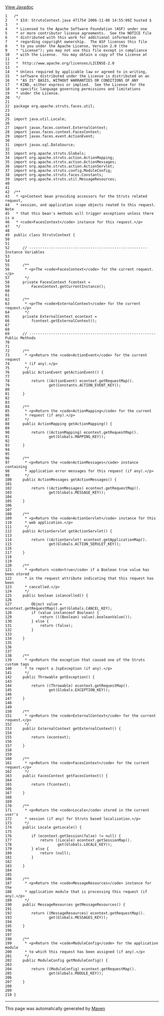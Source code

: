 [View Javadoc](../../../../../../apidocs/org/apache/struts/faces/util/StrutsContext.html.md)


    1   /*
    2    * $Id: StrutsContext.java 471754 2006-11-06 14:55:09Z husted $
    3    *
    4    * Licensed to the Apache Software Foundation (ASF) under one
    5    * or more contributor license agreements.  See the NOTICE file
    6    * distributed with this work for additional information
    7    * regarding copyright ownership.  The ASF licenses this file
    8    * to you under the Apache License, Version 2.0 (the
    9    * "License"); you may not use this file except in compliance
    10   * with the License.  You may obtain a copy of the License at
    11   *
    12   *  http://www.apache.org/licenses/LICENSE-2.0
    13   *
    14   * Unless required by applicable law or agreed to in writing,
    15   * software distributed under the License is distributed on an
    16   * "AS IS" BASIS, WITHOUT WARRANTIES OR CONDITIONS OF ANY
    17   * KIND, either express or implied.  See the License for the
    18   * specific language governing permissions and limitations
    19   * under the License.
    20   */
    21  
    22  package org.apache.struts.faces.util;
    23  
    24  
    25  import java.util.Locale;
    26  
    27  import javax.faces.context.ExternalContext;
    28  import javax.faces.context.FacesContext;
    29  import javax.faces.event.ActionEvent;
    30  
    31  import javax.sql.DataSource;
    32  
    33  import org.apache.struts.Globals;
    34  import org.apache.struts.action.ActionMapping;
    35  import org.apache.struts.action.ActionMessages;
    36  import org.apache.struts.action.ActionServlet;
    37  import org.apache.struts.config.ModuleConfig;
    38  import org.apache.struts.faces.Constants;
    39  import org.apache.struts.util.MessageResources;
    40  
    41  
    42  /**
    43   * <p>Context bean providing accessors for the Struts related request,
    44   * session, and application scope objects reated to this request.  Note
    45   * that this bean's methods will trigger exceptions unless there is a
    46   * <code>FacesContext</code> instance for this request.</p>
    47   */
    48  
    49  public class StrutsContext {
    50  
    51  
    52      // ------------------------------------------------------ Instance Variables
    53  
    54  
    55      /**
    56       * <p>The <code>FacesContext</code> for the current request.</p>
    57       */
    58      private FacesContext fcontext =
    59          FacesContext.getCurrentInstance();
    60  
    61  
    62      /**
    63       * <p>The <code>ExternalContext</code> for the current request.</p>
    64       */
    65      private ExternalContext econtext =
    66          fcontext.getExternalContext();
    67  
    68  
    69      // ---------------------------------------------------------- Public Methods
    70  
    71  
    72      /**
    73       * <p>Return the <code>ActionEvent</code> for the current request
    74       * (if any).</p>
    75       */
    76      public ActionEvent getActionEvent() {
    77  
    78          return ((ActionEvent) econtext.getRequestMap().
    79                  get(Constants.ACTION_EVENT_KEY));
    80  
    81      }
    82  
    83  
    84      /**
    85       * <p>Return the <code>ActionMapping</code> for the current
    86       * request (if any).</p>
    87       */
    88      public ActionMapping getActionMapping() {
    89  
    90          return ((ActionMapping) econtext.getRequestMap().
    91                  get(Globals.MAPPING_KEY));
    92  
    93      }
    94  
    95  
    96      /**
    97       * <p>Return the <code>ActionMessages</code> instance containing
    98       * application error messages for this request (if any).</p>
    99       */
    100     public ActionMessages getActionMessages() {
    101 
    102         return ((ActionMessages) econtext.getRequestMap().
    103                 get(Globals.MESSAGE_KEY));
    104 
    105     }
    106 
    107 
    108     /**
    109      * <p>Return the <code>ActionServlet</code> instance for this
    110      * web application.</p>
    111      */
    112     public ActionServlet getActionServlet() {
    113 
    114         return ((ActionServlet) econtext.getApplicationMap().
    115                 get(Globals.ACTION_SERVLET_KEY));
    116 
    117     }
    118 
    119 
    120     /**
    121      * <p>Return <code>true</code> if a Boolean true value has been stored
    122      * in the request attribute indicating that this request has been
    123      * cancelled.</p>
    124      */
    125     public boolean isCancelled() {
    126 
    127         Object value = econtext.getRequestMap().get(Globals.CANCEL_KEY);
    128         if (value instanceof Boolean) {
    129             return (((Boolean) value).booleanValue());
    130         } else {
    131             return (false);
    132         }
    133 
    134     }
    135 
    136 
    137 
    138     /**
    139      * <p>Return the exception that caused one of the Struts custom tags
    140      * to report a JspException (if any).</p>
    141      */
    142     public Throwable getException() {
    143 
    144         return ((Throwable) econtext.getRequestMap().
    145                 get(Globals.EXCEPTION_KEY));
    146 
    147     }
    148 
    149 
    150     /**
    151      * <p>Return the <code>ExternalContext</code> for the current request.</p>
    152      */
    153     public ExternalContext getExternalContext() {
    154 
    155         return (econtext);
    156 
    157     }
    158 
    159 
    160     /**
    161      * <p>Return the <code>FacesContext</code> for the current request.</p>
    162      */
    163     public FacesContext getFacesContext() {
    164 
    165         return (fcontext);
    166 
    167     }
    168 
    169 
    170     /**
    171      * <p>Return the <code>Locale</code> stored in the current user's
    172      * session (if any) for Struts based localization.</p>
    173      */
    174     public Locale getLocale() {
    175 
    176         if (econtext.getSession(false) != null) {
    177             return ((Locale) econtext.getSessionMap().
    178                     get(Globals.LOCALE_KEY));
    179         } else {
    180             return (null);
    181         }
    182 
    183     }
    184 
    185 
    186     /**
    187      * <p>Return the <code>MessageResources</code> instance for the
    188      * application module that is processing this request (if any).</p>
    189      */
    190     public MessageResources getMessageResources() {
    191 
    192         return ((MessageResources) econtext.getRequestMap().
    193                 get(Globals.MESSAGES_KEY));
    194 
    195     }
    196 
    197 
    198     /**
    199      * <p>Return the <code>ModuleConfig</code> for the application module
    200      * to which this request has been assigned (if any).</p>
    201      */
    202     public ModuleConfig getModuleConfig() {
    203 
    204         return ((ModuleConfig) econtext.getRequestMap().
    205                 get(Globals.MODULE_KEY));
    206 
    207     }
    208 
    209 
    210 }

------------------------------------------------------------------------

This page was automatically generated by [Maven](http://maven.apache.org/)
